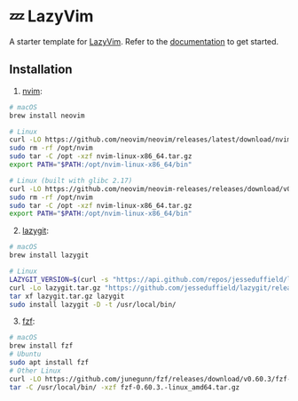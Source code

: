 # 💤 LazyVim

A starter template for [LazyVim](https://github.com/LazyVim/LazyVim).
Refer to the [documentation](https://lazyvim.github.io/installation) to get started.

## Installation

1. [nvim](https://github.com/neovim/neovim/blob/master/INSTALL.md):

  ```sh
  # macOS
  brew install neovim
  
  # Linux
  curl -LO https://github.com/neovim/neovim/releases/latest/download/nvim-linux-x86_64.tar.gz
  sudo rm -rf /opt/nvim
  sudo tar -C /opt -xzf nvim-linux-x86_64.tar.gz
  export PATH="$PATH:/opt/nvim-linux-x86_64/bin"

  # Linux (built with glibc 2.17)
  curl -LO https://github.com/neovim/neovim-releases/releases/download/v0.10.4/nvim-linux-x86_64.tar.gz
  sudo rm -rf /opt/nvim
  sudo tar -C /opt -xzf nvim-linux-x86_64.tar.gz
  export PATH="$PATH:/opt/nvim-linux-x86_64/bin"
  ```

2. [lazygit](https://github.com/jesseduffield/lazygit):

  ```sh
  # macOS
  brew install lazygit
  
  # Linux
  LAZYGIT_VERSION=$(curl -s "https://api.github.com/repos/jesseduffield/lazygit/releases/latest" | \grep -Po '"tag_name": *"v\K[^"]*')
  curl -Lo lazygit.tar.gz "https://github.com/jesseduffield/lazygit/releases/download/v${LAZYGIT_VERSION}/lazygit_${LAZYGIT_VERSION}_Linux_x86_64.tar.gz"
  tar xf lazygit.tar.gz lazygit
  sudo install lazygit -D -t /usr/local/bin/
```

3. [fzf](https://github.com/junegunn/fzf):

  ```sh
  # macOS
  brew install fzf
  # Ubuntu
  sudo apt install fzf
  # Other Linux
  curl -LO https://github.com/junegunn/fzf/releases/download/v0.60.3/fzf-0.60.3-linux_amd64.tar.gz
  tar -C /usr/local/bin/ -xzf fzf-0.60.3.-linux_amd64.tar.gz
  ```
